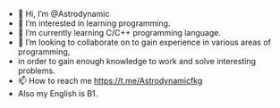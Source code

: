 - 👋 Hi, I’m @Astrodynamic
- 👀 I’m interested in learning programming.
- 🌱 I’m currently learning С/C++ programming language.
- 💞️ I’m looking to collaborate on to gain experience in various areas of programming,
- in order to gain enough knowledge to work and solve interesting problems.
- 📫 How to reach me https://t.me/Astrodynamicfkg
- Also my English is B1.

<!---
Astrodynamic/Astrodynamic is a ✨ special ✨ repository because its `README.md` (this file) appears on your GitHub profile.
You can click the Preview link to take a look at your changes.
--->
